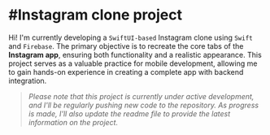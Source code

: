 # #Instagram clone project

Hi! I'm currently developing a `SwiftUI-based` Instagram clone using `Swift` and `Firebase`. The primary objective is to recreate the core tabs of the **Instagram app**, ensuring both functionality and a realistic appearance. This project serves as a valuable practice for mobile development, allowing me to gain hands-on experience in creating a complete app with backend integration.
> *Please note that this project is currently under active development, and I'll be regularly pushing new code to the repository. As progress is made, I'll also update the readme file to provide the latest information on the project.*
<br>
